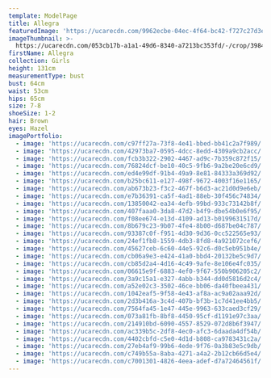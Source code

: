 ```yaml
---
template: ModelPage
title: Allegra
featuredImage: 'https://ucarecdn.com/9962ecbe-04ec-4f64-bc42-f727c27d3e59/'
imageThumbnail: >-
  https://ucarecdn.com/053cb17b-a1a1-49d6-8340-a7213bc353fd/-/crop/3984x4855/0,0/-/preview/
firstName: Allegra
collection: Girls
height: 131cm
measurementType: bust
bust: 64cm
waist: 53cm
hips: 65cm
size: 7-8
shoeSize: 1-2
hair: Brown
eyes: Hazel
imagePortfolio:
  - image: 'https://ucarecdn.com/c97ff27a-73f8-4e41-bbed-bb41c2a7f989/'
  - image: 'https://ucarecdn.com/42973ba7-0595-4dcc-8edd-4309a9cb2acc/'
  - image: 'https://ucarecdn.com/fcb3b322-2902-4467-ad9c-7b359c872f15/'
  - image: 'https://ucarecdn.com/76824dcf-be10-40c5-9fb6-9a2be20e6cd9/'
  - image: 'https://ucarecdn.com/ed4e99df-91b4-49a9-8e81-84333a369d92/'
  - image: 'https://ucarecdn.com/b25bc611-e127-498f-9672-4003f16e1165/'
  - image: 'https://ucarecdn.com/ab673b23-f3c2-467f-b6d3-ac21d0d9e6eb/'
  - image: 'https://ucarecdn.com/e7b36391-ca5f-4ad1-88eb-30f456c74834/'
  - image: 'https://ucarecdn.com/13850042-ea34-4efb-99bd-933c73142b8f/'
  - image: 'https://ucarecdn.com/407faaa0-3da8-47d2-b4f9-dbe54b0e6f95/'
  - image: 'https://ucarecdn.com/f08ee674-e13d-4109-ad13-b0199631517d/'
  - image: 'https://ucarecdn.com/8b679c23-9b07-4fe4-8b00-d687be04c787/'
  - image: 'https://ucarecdn.com/93387c0f-f951-4d30-9d36-0cc522565e93/'
  - image: 'https://ucarecdn.com/24ef1fb8-1559-4db3-8fd8-4a921072cef6/'
  - image: 'https://ucarecdn.com/45627ceb-6c60-44e5-92c6-d0c5eb951b4e/'
  - image: 'https://ucarecdn.com/cb06a9e3-e424-41a0-bbd4-20132be5c9d7/'
  - image: 'https://ucarecdn.com/cb85d2a4-4d16-4c49-9afe-8e106e4fc035/'
  - image: 'https://ucarecdn.com/06615e9f-6883-4ef0-9f67-550b906205c2/'
  - image: 'https://ucarecdn.com/3a9c15a1-e327-4abb-b344-dd0d5816d2c4/'
  - image: 'https://ucarecdn.com/a52e02c3-3502-46ce-bb06-da40fbeea431/'
  - image: 'https://ucarecdn.com/1042eaf5-9f58-4e43-af8a-ac9a02aaa92d/'
  - image: 'https://ucarecdn.com/2d3b416a-3c4d-407b-bf3b-1c7d41ee4bb5/'
  - image: 'https://ucarecdn.com/7564fa45-1e47-445e-9963-633caed3cf29/'
  - image: 'https://ucarecdn.com/073a81fb-8bf8-4450-95cf-d1191e97c3aa/'
  - image: 'https://ucarecdn.com/214910bd-6090-4557-8529-072d8b6f3947/'
  - image: 'https://ucarecdn.com/ac339b5c-2df8-4ec0-afc3-6daada4df54b/'
  - image: 'https://ucarecdn.com/4402cbfd-c5e0-4d1d-b808-ca9783431c2a/'
  - image: 'https://ucarecdn.com/27eb4af9-99b6-4ede-9f76-0a3b83e5c9db/'
  - image: 'https://ucarecdn.com/c749b55a-8aba-4271-a4a2-2b12cb66d5e4/'
  - image: 'https://ucarecdn.com/c7001301-4826-4eea-adef-d7a72464561f/'
---
```


